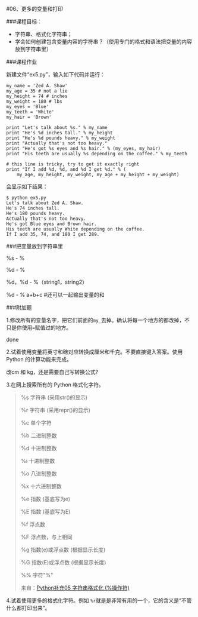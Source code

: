 #06、更多的变量和打印



###课程目标：

* 字符串、格式化字符串；
* 学会如何创建包含变量内容的字符串？（使用专门的格式和语法把变量的内容放到字符串里）



###课程作业

新建文件“ex5.py”，输入如下代码并运行：

```
my_name = 'Zed A. Shaw'
my_age = 35 # not a lie
my_height = 74 # inches
my_weight = 180 # lbs
my_eyes = 'Blue'
my_teeth = 'White'
my_hair = 'Brown'

print "Let's talk about %s." % my_name
print "He's %d inches tall." % my_height
print "He's %d pounds heavy." % my_weight
print "Actually that's not too heavy."
print "He's got %s eyes and %s hair." % (my_eyes, my_hair)
print "His teeth are usually %s depending on the coffee." % my_teeth

# this line is tricky, try to get it exactly right
print "If I add %d, %d, and %d I get %d." % (
    my_age, my_height, my_weight, my_age + my_height + my_weight)
```

会显示如下结果：

```
$ python ex5.py
Let's talk about Zed A. Shaw.
He's 74 inches tall.
He's 180 pounds heavy.
Actually that's not too heavy.
He's got Blue eyes and Brown hair.
His teeth are usually White depending on the coffee.
If I add 35, 74, and 180 I get 289.
```



###把变量放到字符串里

%s - % 

%d - % 

%d，%d - %（string1，string2）

%d - %  a+b+c       #还可以一起输出变量的和





###附加题



1.修改所有的变量名字，把它们前面的`my_`去掉。确认将每一个地方的都改掉，不只是你使用`=`赋值过的地方。 

done



2.试着使用变量将英寸和磅对应转换成厘米和千克。不要直接键入答案。使用 Python 的计算功能来完成。 

改cm 和 kg，还是需要自己写转换公式?



3.在网上搜索所有的 Python 格式化字符。 

>%s    字符串 (采用str()的显示)
>
>%r    字符串 (采用repr()的显示)
>
>%c    单个字符
>
>%b    二进制整数
>
>%d    十进制整数
>
>%i    十进制整数
>
>%o    八进制整数
>
>%x    十六进制整数
>
>%e    指数 (基底写为e)
>
>%E    指数 (基底写为E)
>
>%f     浮点数
>
>%F    浮点数，与上相同
>
>%g    指数(e)或浮点数 (根据显示长度)
>
>%G    指数(E)或浮点数 (根据显示长度)
>
>%%    字符"%"
>
>来自：[Python补充05 字符串格式化 (%操作符)](http://www.cnblogs.com/vamei/archive/2013/03/12/2954938.html)



4.试着使用更多的格式化字符。例如 `%r`就是是非常有用的一个，它的含义是“不管什么都打印出来”。



